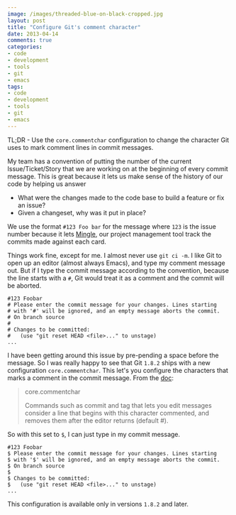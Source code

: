 ```yaml
---
image: /images/threaded-blue-on-black-cropped.jpg
layout: post
title: "Configure Git's comment character"
date: 2013-04-14
comments: true
categories:
- code
- development
- tools
- git
- emacs
tags:
- code
- development
- tools
- git
- emacs
---
```

TL;DR -
Use the `core.commentchar` configuration to change the character Git uses to mark comment lines in commit messages.

My team has a convention of putting the number of the current Issue/Ticket/Story that we are working on at the beginning of every commit message. This is great because it lets us make sense of the history of our code by helping us answer

* What were the changes made to the code base to build a feature or fix an issue?
* Given a changeset, why was it put in place?

We use the format `#123 Foo bar` for the message where `123` is the issue number because it lets [Mingle](http://www.thoughtworks-studios.com/mingle), our project management tool track the commits made against each card.

Things work fine, except for me. I almost never use `git ci -m`. I like Git to open up an editor (almost always Emacs), and type my comment message out. But if I type the commit message according to the convention, because the line starts with a `#`, Git would treat it as a comment and the commit will be aborted.
```text
#123 Foobar
# Please enter the commit message for your changes. Lines starting
# with '#' will be ignored, and an empty message aborts the commit.
# On branch source
#
# Changes to be committed:
#   (use "git reset HEAD <file>..." to unstage)
...
```

I have been getting around this issue by pre-pending a space before the message. So I was really happy to see that Git `1.8.2` ships with a new configuration `core.commentchar`. This let's you configure the characters that marks a comment in the commit message. From the [doc](http://git-scm.com/docs/git-config):
> core.commentchar
>
>    Commands such as commit and tag that lets you edit messages consider a line that begins with this character commented, and removes them after the editor returns (default #).

So with this set to `$`, I can just type in my commit message.
```text
#123 Foobar
$ Please enter the commit message for your changes. Lines starting
$ with '$' will be ignored, and an empty message aborts the commit.
$ On branch source
$
$ Changes to be committed:
$   (use "git reset HEAD <file>..." to unstage)
...
```
 This configuration is available only in versions `1.8.2` and later.
